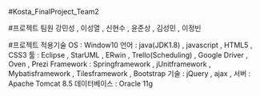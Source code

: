 
#Kosta_FinalProject_Team2

#프로젝트 팀원
강민성 , 이성열 , 신현수 , 윤준상 , 김성민 , 이정빈

#프로젝트 적용기술
OS : Window10
언어 : java(JDK1.8) , javascript , HTML5 , CSS3
툴 : Eclipse , StarUML , ERwin , Trello(Scheduling) , Google Driver , Oven , Prezi
Framework : Springframework , jUnitframework , Mybatisframework , Tilesframework , Bootstrap
기술 : jQuery , ajax , 
서버 : Apache Tomcat 8.5
데이터베이스 : Oracle 11g

